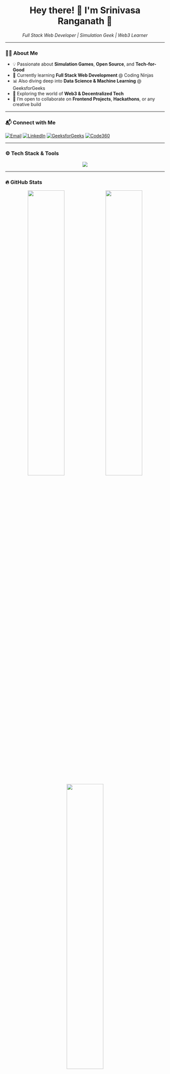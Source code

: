 
<h1 align="center">Hey there! 👋 I'm Srinivasa Ranganath 🚀</h1>

<p align="center">
  <i>Full Stack Web Developer | Simulation Geek | Web3 Learner</i>
</p>

---

### 👨‍💻 About Me

- 💡 Passionate about **Simulation Games**, **Open Source**, and **Tech-for-Good**
- 🌱 Currently learning **Full Stack Web Development** @ Coding Ninjas  
- 📊 Also diving deep into **Data Science & Machine Learning** @ GeeksforGeeks  
- 🔗 Exploring the world of **Web3 & Decentralized Tech**
- 🤝 I’m open to collaborate on **Frontend Projects**, **Hackathons**, or any creative build

---

### 📬 Connect with Me

[![Email](https://img.shields.io/badge/Email-D14836?style=for-the-badge&logo=gmail&logoColor=white)](mailto:ranganathsrinivasa95@gmail.com)
[![LinkedIn](https://img.shields.io/badge/LinkedIn-blue?style=for-the-badge&logo=linkedin&logoColor=white)](https://www.linkedin.com/in/b-srinivasa-ranganath-b3562b329)
[![GeeksforGeeks](https://img.shields.io/badge/GeeksforGeeks-darkgreen?style=for-the-badge&logo=geeksforgeeks&logoColor=white)](https://www.geeksforgeeks.org/user/srininivasa_ranganath/)
[![Code360](https://img.shields.io/badge/Code360-orange?style=for-the-badge&logo=naukri&logoColor=white)](https://www.naukri.com/code360/profile/topgun)

---

### ⚙️ Tech Stack & Tools

<p align="center">
  <img src="https://skillicons.dev/icons?i=html,css,js,ts,react,nextjs,tailwind,nodejs,express,mongodb,mysql,python,git,github,postman,vscode" />
</p>

---

### 🔥 GitHub Stats

<p align="center">
  <img src="https://github-readme-stats.vercel.app/api?username=Maverick400x&show_icons=true&theme=tokyonight" width="48%" />
  <img src="https://github-readme-streak-stats.herokuapp.com?user=Maverick400x&theme=tokyonight" width="48%" />
  <img src="https://github-readme-stats.vercel.app/api/top-langs/?username=Maverick400x&layout=compact&theme=tokyonight" width="48%" />
</p>

---

---

### 💡 Ask Me About

- Frontend Frameworks (React, Next.js)
- MongoDB + Node.js Backend Development
- WebSockets & Real-time Dashboards
- Git/GitHub Workflow
- Simulation Game Mechanics
- Productivity Tips for Developers

---

### 🧠 Currently Working On

- 🧮 A **Finance Tracker** with a MongoDB Repository Pattern  
- 📚 A **Student Management System** with Aggregation, Indexing  
- 📈 A **Live Stock Market Dashboard** with Real-Time Data & WebSockets  
- ☁️ **CryptoWeather Nexus**: A multi-API dashboard with React + Redux  

---

### 🚀 2025 Goals

- ✅ Land a **full-time Developer Role** 🧑‍💻  
- 🎯 Contribute to Open Source  
- 📦 Launch a Public SaaS Project  
- 🌍 Participate in 2+ Hackathons  
- 🧠 Complete a Full ML Capstone Project  
- 🧩 Build my own Simulation Game Prototype  

---

### 📄 View My Resume

<p align="center">
  <a href="https://www.overleaf.com/read/rjffpzvkmpbg#b98403" target="_blank">
    <img src="https://img.shields.io/badge/View%20Resume-Overleaf-blue?style=for-the-badge&logo=latex&logoColor=white" alt="Resume Link">
  </a>
</p>

---

### 📈 Visitor Count

<p align="center">
  <img src="https://komarev.com/ghpvc/?username=HarshitTiwari-20&style=flat-square&color=blue" alt="Visitor count"/>
</p>

---

<h3 align="center">✨ Let’s connect and innovate together! 🛠️</h3>

